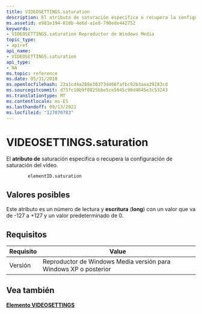 ```yaml
---
title: VIDEOSETTINGS.saturation
description: El atributo de saturación especifica o recupera la configuración de saturación del vídeo.
ms.assetid: e981e194-810b-4e6d-a1e8-790ede442752
keywords:
- VIDEOSETTINGS.saturation Reproductor de Windows Media
topic_type:
- apiref
api_name:
- VIDEOSETTINGS.saturation
api_type:
- NA
ms.topic: reference
ms.date: 05/31/2018
ms.openlocfilehash: 22a1cd4a288e30373d460fafbc92b3aaa29283cd
ms.sourcegitcommit: d75fc10b9f0825bbe5ce5045c90d4045e3c53243
ms.translationtype: MT
ms.contentlocale: es-ES
ms.lasthandoff: 09/13/2021
ms.locfileid: "127070783"
---
```

# <a name="videosettingssaturation"></a>VIDEOSETTINGS.saturation

El **atributo de** saturación especifica o recupera la configuración de saturación del vídeo.

``` syntax
        elementID.saturation
```

## <a name="possible-values"></a>Valores posibles

Este atributo es un número de lectura y **escritura** (**long**) con un valor que va de -127 a +127 y un valor predeterminado de 0.

## <a name="requirements"></a>Requisitos



| Requisito | Value |
|--------------------|-----------------------------------------------------------------|
| Versión<br/> | Reproductor de Windows Media versión para Windows XP o posterior<br/> |



## <a name="see-also"></a>Vea también

<dl> <dt>

[**Elemento VIDEOSETTINGS**](videosettings-element.md)
</dt> </dl>

 

 





